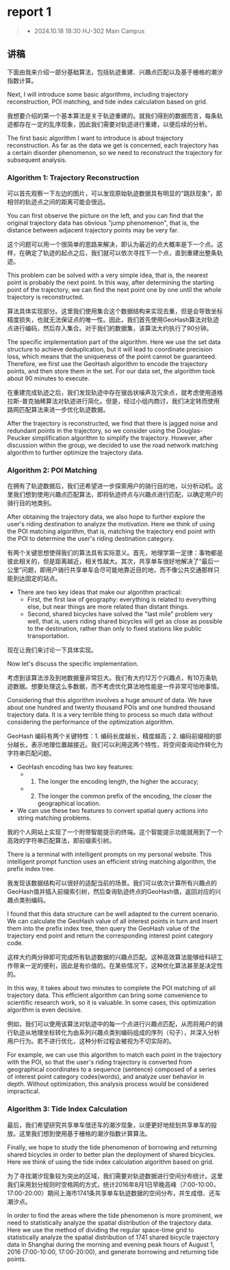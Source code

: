 # report 1
> - 2024.10.18 18:30 HJ-302 Main Campus

## 讲稿

下面由我来介绍一部分基础算法，包括轨迹重建、兴趣点匹配以及基于栅格的潮汐指数计算。

Next, I will introduce some basic algorithms, including trajectory reconstruction, POI matching, and tide index calculation based on grid.

我想要介绍的第一个基本算法是关于轨迹重建的。就我们得到的数据而言，每条轨迹都存在一定的乱序现象，因此我们需要对轨迹进行重建，以便后续的分析。

The first basic algorithm I want to introduce is about trajectory reconstruction. As far as the data we get is concerned, each trajectory has a certain disorder phenomenon, so we need to reconstruct the trajectory for subsequent analysis.

### Algorithm 1: Trajectory Reconstruction
可以首先观察一下左边的图片，可以发现原始轨迹数据具有明显的“跳跃现象”，即相邻的轨迹点之间的距离可能会很远。

You can first observe the picture on the left, and you can find that the original trajectory data has obvious "jump phenomenon", that is, the distance between adjacent trajectory points may be very far.

这个问题可以用一个很简单的思路来解决，即认为最近的点大概率是下一个点。这样，在确定了轨迹的起点之后，我们就可以依次寻找下一个点，直到重建出整条轨迹。

This problem can be solved with a very simple idea, that is, the nearest point is probably the next point. In this way, after determining the starting point of the trajectory, we can find the next point one by one until the whole trajectory is reconstructed.

算法具体实现部分。这里我们使用集合这个数据结构来实现去重，但是会导致坐标精度损失，也就无法保证点的唯一性。因此，我们首先使用GeoHash算法对轨迹点进行编码，然后存入集合。对于我们的数据集，该算法大约执行了90分钟。

The specific implementation part of the algorithm. Here we use the set data structure to achieve deduplication, but it will lead to coordinate precision loss, which means that the uniqueness of the point cannot be guaranteed. Therefore, we first use the GeoHash algorithm to encode the trajectory points, and then store them in the set. For our data set, the algorithm took about 90 minutes to execute.

在重建完成轨迹之后，我们发现轨迹中存在锯齿状噪声及冗余点，就考虑使用道格拉斯-普克抽稀算法对轨迹进行简化。但是，经过小组内商讨，我们决定转而使用路网匹配算法来进一步优化轨迹数据。

After the trajectory is reconstructed, we find that there is jagged noise and redundant points in the trajectory, so we consider using the Douglas-Peucker simplification algorithm to simplify the trajectory. However, after discussion within the group, we decided to use the road network matching algorithm to further optimize the trajectory data.

### Algorithm 2: POI Matching
在拥有了轨迹数据后，我们还希望进一步探索用户的骑行目的地，以分析动机。这里我们想到使用兴趣点匹配算法，即将轨迹终点与兴趣点进行匹配，以确定用户的骑行目的地类别。

After obtaining the trajectory data, we also hope to further explore the user's riding destination to analyze the motivation. Here we think of using the POI matching algorithm, that is, matching the trajectory end point with the POI to determine the user's riding destination category.

有两个关键思想使得我们的算法具有实际意义。首先，地理学第一定律：事物都是彼此相关的，但是距离越近，相关性越大。其次，共享单车很好地解决了“最后一公里”问题，即用户骑行共享单车会尽可能地靠近目的地，而不像公共交通那样只能到达固定的站点。

- There are two key ideas that make our algorithm practical:
    - First, the first law of geography: everything is related to everything else, but near things are more related than distant things. 
    - Second, shared bicycles have solved the "last mile" problem very well, that is, users riding shared bicycles will get as close as possible to the destination, rather than only to fixed stations like public transportation.

现在让我们来讨论一下具体实现。

Now let's discuss the specific implementation.

考虑到该算法涉及到地数据量非常巨大。我们有大约12万个兴趣点，有10万条轨迹数据。想要处理这么多数据，而不考虑优化算法地性能是一件非常可怕地事情。

Considering that this algorithm involves a huge amount of data. We have about one hundred and twenty thousand POIs and one hundred thousand trajectory data. It is a very terrible thing to process so much data without considering the performance of the optimization algorithm.

GeoHash 编码有两个关键特性：1. 编码长度越长，精度越高；2. 编码前缀相的部分越长，表示地理位置越接近。我们可以利用这两个特性，将空间查询动作转化为字符串匹配问题。

- GeoHash encoding has two key features:
  -  1. The longer the encoding length, the higher the accuracy; 
  -  2. The longer the common prefix of the encoding, the closer the geographical location. 
- We can use these two features to convert spatial query actions into string matching problems.

我的个人网站上实现了一个附带智能提示的终端。这个智能提示功能就用到了一个高效的字符串匹配算法，即前缀索引树。

There is a terminal with intelligent prompts on my personal website. This intelligent prompt function uses an efficient string matching algorithm, the prefix index tree.

我发现该数据结构可以很好的适配当前的场景。我们可以依次计算所有兴趣点的GeoHash值并插入前缀索引树，然后查询轨迹终点的GeoHash值，返回对应的兴趣点类别编码。

I found that this data structure can be well adapted to the current scenario. We can calculate the GeoHash value of all interest points in turn and insert them into the prefix index tree, then query the GeoHash value of the trajectory end point and return the corresponding interest point category code.

这样大约两分钟即可完成所有轨迹数据的兴趣点匹配。这种高效算法能够给科研工作带来一定的便利，因此是有价值的。在某些情况下，这种优化算法甚至是决定性的。

In this way, it takes about two minutes to complete the POI matching of all trajectory data. This efficient algorithm can bring some convenience to scientific research work, so it is valuable. In some cases, this optimization algorithm is even decisive.

例如，我们可以使用该算法对轨迹中的每一个点进行兴趣点匹配，从而将用户的骑行轨迹从地理坐标转化为由系列兴趣点类别编码组成的序列（句子），并深入分析用户行为。若不进行优化，这种分析过程会被视为不切实际的。

For example, we can use this algorithm to match each point in the trajectory with the POI, so that the user's riding trajectory is converted from geographical coordinates to a sequence (sentence) composed of a series of interest point category codes(words), and analyze user behavior in depth. Without optimization, this analysis process would be considered impractical.

### Algorithm 3: Tide Index Calculation

最后，我们希望研究共享单车借还车的潮汐现象，以便更好地规划共享单车的投放。这里我们想到使用基于栅格的潮汐指数计算算法。

Finally, we hope to study the tide phenomenon of borrowing and returning shared bicycles in order to better plan the deployment of shared bicycles. Here we think of using the tide index calculation algorithm based on grid.

为了寻找潮汐现象较为突出的区域，我们需要对轨迹数据进行空间分布统计。这里我们采用划分规则时空格网的方式，统计2016年8月1日早晚高峰（7:00-10:00，17:00-20:00）期间上海市1741条共享单车轨迹数据的空间分布，并生成借、还车潮汐点。

In order to find the areas where the tide phenomenon is more prominent, we need to statistically analyze the spatial distribution of the trajectory data. Here we use the method of dividing the regular space-time grid to statistically analyze the spatial distribution of 1741 shared bicycle trajectory data in Shanghai during the morning and evening peak hours of August 1, 2016 (7:00-10:00, 17:00-20:00), and generate borrowing and returning tide points.

